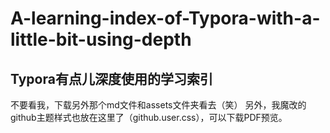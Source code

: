 # A-learning-index-of-Typora-with-a-little-bit-using-depth
## Typora有点儿深度使用的学习索引
不要看我，下载另外那个md文件和assets文件夹看去（笑）
另外，我魔改的github主题样式也放在这里了（github.user.css），可以下载PDF预览。
